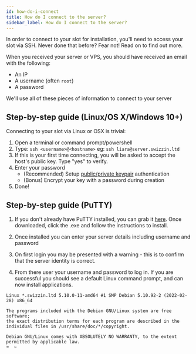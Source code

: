 ```yaml
---
id: how-do-i-connect
title: How do I connect to the server?
sidebar_label: How do I connect to the server?
---
```


In order to connect to your slot for installation, you'll need to access your slot via SSH. Never done that before? Fear not! Read on to find out more.

When you received your server or VPS, you should have received an email with the following:

- An IP
- A username (often `root`)
- A password

We'll use all of these pieces of information to connect to your server

## Step-by-step guide (Linux/OS X/Windows 10+)

Connecting to your slot via Linux or OSX is trivial:

1. Open a terminal or command prompt/powershell
2. Type: `ssh <username>@<hostname>`
    eg: `ssh liara@server.swizzin.ltd`
3. If this is your first time connecting, you will be asked to accept the host's public key. Type "yes" to verify.
4. Enter your password
    - (Recommended) Setup [public/private keypair](https://www.cyberciti.biz/faq/how-to-set-up-ssh-keys-on-linux-unix/) authentication
    - (Bonus) Encrypt your key with a password during creation
5. Done!

## Step-by-step guide (PuTTY)

1. If you don't already have PuTTY installed, you can grab it [here](https://www.chiark.greenend.org.uk/~sgtatham/putty/latest.html). Once downloaded, click the .exe and follow the instructions to install.

2. Once installed you can enter your server details including username and password

3. On first login you may be presented with a warning - this is to confirm that the server identity is correct.

4. From there user your username and password to log in. If you are successful you should see a default Linux command prompt, and can now install applications.

```
Linux *.swizzin.ltd 5.10.0-11-amd64 #1 SMP Debian 5.10.92-2 (2022-02-28) x86_64

The programs included with the Debian GNU/Linux system are free software;
the exact distribution terms for each program are described in the
individual files in /usr/share/doc/*/copyright.

Debian GNU/Linux comes with ABSOLUTELY NO WARRANTY, to the extent
permitted by applicable law.
➜  ~ 

```
